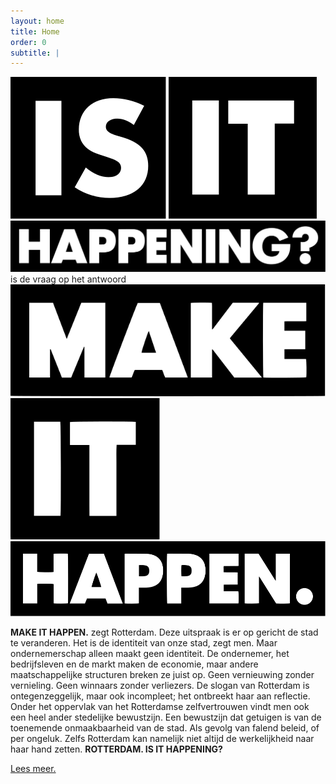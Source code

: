 ```yaml
---
layout: home
title: Home
order: 0
subtitle: |
---
```

<div class="intro">
	<img src="/assets/logos/iih-b-01.svg" alt="Is" markdown="1"> <img src="/assets/logos/iih-b-02.svg" alt="It" markdown="1"> <img src="/assets/logos/iih-b-03.svg" alt="Happening?" markdown="1"> is de vraag op het antwoord <a href="https://www.rotterdammakeithappen.nl" target="_blank"><img src="/assets/logos/mih-b-01.svg" alt="Make" markdown="1"></a> <a href="https://www.rotterdammakeithappen.nl" target="_blank"><img src="/assets/logos/mih-b-02.svg" alt="It" markdown="1"></a> <a href="https://www.rotterdammakeithappen.nl" target="_blank"><img src="/assets/logos/mih-b-03.svg" alt="Happen." markdown="1"></a>
</div>

**MAKE IT HAPPEN.** zegt Rotterdam. Deze uitspraak is er op gericht de stad te veranderen. Het is de identiteit van onze stad, zegt men. Maar ondernemerschap alleen maakt geen identiteit. De ondernemer, het bedrijfsleven en de markt maken de economie, maar andere maatschappelijke structuren breken ze juist op. Geen vernieuwing zonder vernieling. Geen winnaars zonder verliezers. De slogan van Rotterdam is ontegenzeggelijk, maar ook incompleet; het ontbreekt haar aan reflectie. Onder het oppervlak van het Rotterdamse zelfvertrouwen vindt men ook een heel ander stedelijke bewustzijn. Een bewustzijn dat getuigen is van de toenemende onmaakbaarheid van de stad. Als gevolg van falend beleid, of per ongeluk. Zelfs Rotterdam kan namelijk niet altijd de werkelijkheid naar haar hand zetten. **ROTTERDAM. IS IT HAPPENING?**

<div class ="intro">
	<a href="https://norealdirection.github.io/about/" class="intro-link"><p>Lees meer.</p></a>
</div>